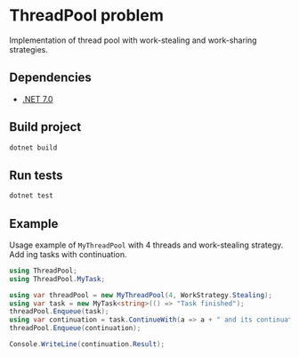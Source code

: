 # ThreadPool problem

Implementation of thread pool with work-stealing and work-sharing strategies.

## Dependencies

- [.NET 7.0](https://dotnet.microsoft.com/en-us/download/dotnet/7.0)

## Build project

```sh
dotnet build
```

## Run tests

```sh
dotnet test
```

## Example
Usage example of `MyThreadPool` with 4 threads and work-stealing strategy. Add  ing tasks with continuation.
```csharp
using ThreadPool;
using ThreadPool.MyTask;

using var threadPool = new MyThreadPool(4, WorkStrategy.Stealing);
using var task = new MyTask<string>(() => "Task finished");
threadPool.Enqueue(task);    
using var continuation = task.ContinueWith(a => a + " and its continuation finished");
threadPool.Enqueue(continuation);

Console.WriteLine(continuation.Result);
```